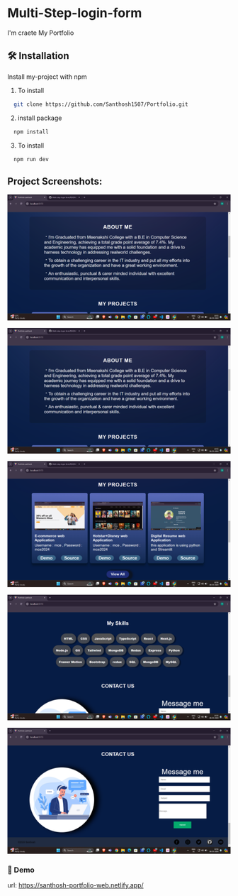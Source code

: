 # Multi-Step-login-form

I'm craete My Portfolio

## 🛠 Installation

Install my-project with npm

1. To install
```bash
  git clone https://github.com/Santhosh1507/Portfolio.git
```
2. install package
```bash
  npm install 
```
3. To install
```bash
  npm run dev
```
## Project Screenshots:
![alt text](<images/Screenshot 2024-05-06 195600.png>)

![alt text](<Images/Screenshot 2024-05-06 195600.png>)

![alt text](<Images/Screenshot 2024-05-06 195607.png>)

![alt text](<Images/Screenshot 2024-05-06 195618.png>)

![alt text](<Images/Screenshot 2024-05-06 195623.png>)


### 🔗 Demo

url: https://santhosh-portfolio-web.netlify.app/


